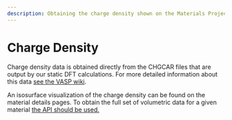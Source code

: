 ```yaml
---
description: Obtaining the charge density shown on the Materials Project (MP) website.
---
```


# Charge Density

Charge density data is obtained directly from the CHGCAR files that are output by our static DFT calculations. For more detailed information about this data [see the VASP wiki](https://www.vasp.at/wiki/index.php/CHGCAR).

An isosurface visualization of the charge density can be found on the material details pages. To obtain the full set of volumetric data for a given material [the API should be used.](../../downloading-data/using-the-api/examples.md#charge-density-for-silicon-mp-149)&#x20;
